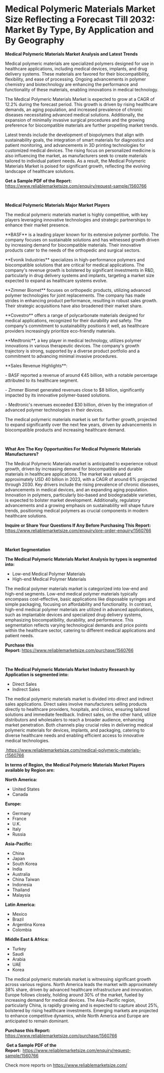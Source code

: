 <p><h1>Medical Polymeric Materials Market Size Reflecting a Forecast Till 2032: Market By Type, By Application and By Geography</h1></p><p><strong>Medical Polymeric Materials Market Analysis and Latest Trends</strong></p>
<p><p>Medical polymeric materials are specialized polymers designed for use in healthcare applications, including medical devices, implants, and drug delivery systems. These materials are favored for their biocompatibility, flexibility, and ease of processing. Ongoing advancements in polymer chemistry and biotechnology are enhancing the performance and functionality of these materials, enabling innovations in medical technology.</p><p>The Medical Polymeric Materials Market is expected to grow at a CAGR of 12.2% during the forecast period. This growth is driven by rising healthcare demands, an aging population, and increased prevalence of chronic diseases necessitating advanced medical solutions. Additionally, the expansion of minimally invasive surgical procedures and the growing preference for biocompatible materials are further propelling market trends. </p><p>Latest trends include the development of biopolymers that align with sustainability goals, the integration of smart materials for diagnostics and patient monitoring, and advancements in 3D printing technologies for customized medical devices. The rising focus on personalized medicine is also influencing the market, as manufacturers seek to create materials tailored to individual patient needs. As a result, the Medical Polymeric Materials Market is poised for significant growth, reflecting the evolving landscape of healthcare solutions.</p></p>
<p><strong>Get a Sample PDF of the Report:&nbsp;</strong> <a href="https://www.reliablemarketsize.com/enquiry/request-sample/1560766?utm_campaign=2038&utm_medium=2&utm_source=Github&utm_content=ia&utm_term=01022025&utm_id=medical-polymeric-materials">https://www.reliablemarketsize.com/enquiry/request-sample/1560766</a></p>
<p>&nbsp;</p>
<p><strong>Medical Polymeric Materials Major Market Players</strong></p>
<p><p>The medical polymeric materials market is highly competitive, with key players leveraging innovative technologies and strategic partnerships to enhance their market presence. </p><p>**BASF** is a leading player known for its extensive polymer portfolio. The company focuses on sustainable solutions and has witnessed growth driven by increasing demand for biocompatible materials. Their innovative products cater to the needs of the orthopedic and surgical sectors.</p><p>**Evonik Industries** specializes in high-performance polymers and biocompatible solutions that are critical for medical applications. The company's revenue growth is bolstered by significant investments in R&D, particularly in drug delivery systems and implants, targeting a market size expected to expand as healthcare systems evolve.</p><p>**Zimmer Biomet** focuses on orthopedic products, utilizing advanced polymer technologies for joint replacements. The company has made strides in enhancing product performance, resulting in robust sales growth. Their strategic acquisitions have also broadened their market share.</p><p>**Covestro** offers a range of polycarbonate materials designed for medical applications, recognized for their durability and safety. The company's commitment to sustainability positions it well, as healthcare providers increasingly prioritize eco-friendly materials.</p><p>**Medtronic**, a key player in medical technology, utilizes polymer innovations in various therapeutic devices. The company's growth trajectory is strong, supported by a diverse product portfolio and a commitment to advancing minimal invasive procedures.</p><p>**Sales Revenue Highlights**: </p><p>- BASF reported a revenue of around €45 billion, with a notable percentage attributed to its healthcare segment.</p><p>- Zimmer Biomet generated revenues close to $8 billion, significantly impacted by its innovative polymer-based solutions.</p><p>- Medtronic's revenues exceeded $30 billion, driven by the integration of advanced polymer technologies in their devices.</p><p>The medical polymeric materials market is set for further growth, projected to expand significantly over the next few years, driven by advancements in biocompatible products and increasing healthcare demand.</p></p>
<p>&nbsp;</p>
<p><strong>What Are The Key Opportunities For Medical Polymeric Materials Manufacturers?</strong></p>
<p><p>The Medical Polymeric Materials market is anticipated to experience robust growth, driven by increasing demand for biocompatible and durable materials in healthcare applications. The market was valued at approximately USD 40 billion in 2023, with a CAGR of around 6% projected through 2030. Key drivers include the rising prevalence of chronic diseases, advancements in medical devices, and an expanding aging population. Innovation in polymers, particularly bio-based and biodegradable varieties, is expected to bolster market development. Additionally, regulatory advancements and a growing emphasis on sustainability will shape future trends, positioning medical polymers as crucial components in modern healthcare solutions.</p></p>
<p><strong>Inquire or Share Your Questions If Any Before Purchasing This Report:</strong> <a href="https://www.reliablemarketsize.com/enquiry/pre-order-enquiry/1560766?utm_campaign=2038&utm_medium=2&utm_source=Github&utm_content=ia&utm_term=01022025&utm_id=medical-polymeric-materials">https://www.reliablemarketsize.com/enquiry/pre-order-enquiry/1560766</a></p>
<p>&nbsp;</p>
<p><strong>Market Segmentation</strong></p>
<p><strong>The Medical Polymeric Materials Market Analysis by types is segmented into:</strong></p>
<p><ul><li>Low-end Medical Polymer Materials</li><li>High-end Medical Polymer Materials</li></ul></p>
<p><p>The medical polymer materials market is categorized into low-end and high-end segments. Low-end medical polymer materials typically encompass cost-effective, basic applications like disposable syringes and simple packaging, focusing on affordability and functionality. In contrast, high-end medical polymer materials are utilized in advanced applications, such as implantable devices and specialized drug delivery systems, emphasizing biocompatibility, durability, and performance. This segmentation reflects varying technological demands and price points within the healthcare sector, catering to different medical applications and patient needs.</p></p>
<p><strong>Purchase this Report:&nbsp;</strong><a href="https://www.reliablemarketsize.com/purchase/1560766?utm_campaign=2038&utm_medium=2&utm_source=Github&utm_content=ia&utm_term=01022025&utm_id=medical-polymeric-materials">https://www.reliablemarketsize.com/purchase/1560766</a></p>
<p>&nbsp;</p>
<p><strong>The Medical Polymeric Materials Market Industry Research by Application is segmented into:</strong></p>
<p><ul><li>Direct Sales</li><li>Indirect Sales</li></ul></p>
<p><p>The medical polymeric materials market is divided into direct and indirect sales applications. Direct sales involve manufacturers selling products directly to healthcare providers, hospitals, and clinics, ensuring tailored solutions and immediate feedback. Indirect sales, on the other hand, utilize distributors and wholesalers to reach a broader audience, enhancing market penetration. Both channels play crucial roles in delivering medical polymeric materials for devices, implants, and packaging, catering to diverse healthcare needs and enabling efficient access to innovative medical technologies.</p></p>
<p><a href="https://www.reliablemarketsize.com/medical-polymeric-materials-r1560766?utm_campaign=2038&utm_medium=2&utm_source=Github&utm_content=ia&utm_term=01022025&utm_id=medical-polymeric-materials">&nbsp;https://www.reliablemarketsize.com/medical-polymeric-materials-r1560766</a></p>
<p><strong>In terms of Region, the Medical Polymeric Materials Market Players available by Region are:</strong></p>
<p>
    <p> <strong> North America: </strong>
        <ul>
            <li>United States</li>
            <li>Canada</li>
        </ul>
        </p> 
    <p> <strong> Europe: </strong>
        <ul>
            <li>Germany</li>
            <li>France</li>
            <li>U.K.</li>
            <li>Italy</li>
            <li>Russia</li>
        </ul>
        </p> 
    <p> <strong> Asia-Pacific: </strong>
        <ul>
            <li>China</li>
            <li>Japan</li>
            <li>South Korea</li>
            <li>India</li>
            <li>Australia</li>
            <li>China Taiwan</li>
            <li>Indonesia</li>
            <li>Thailand</li>
            <li>Malaysia</li>
        </ul>
        </p> 
    <p> <strong> Latin America: </strong>
        <ul>
            <li>Mexico</li>
            <li>Brazil</li>
            <li>Argentina Korea</li>
            <li>Colombia</li>
        </ul>
        </p> 
    <p> <strong> Middle East & Africa: </strong>
        <ul>
            <li>Turkey</li>
            <li>Saudi</li>
            <li>Arabia</li>
            <li>UAE</li>
            <li>Korea</li>
        </ul>
    </p>
    </p>
<p><p>The medical polymeric materials market is witnessing significant growth across various regions. North America leads the market with approximately 38% share, driven by advanced healthcare infrastructure and innovation. Europe follows closely, holding around 30% of the market, fueled by increasing demand for medical devices. The Asia-Pacific region, particularly China, is rapidly growing and is expected to capture about 25%, bolstered by rising healthcare investments. Emerging markets are projected to enhance competitive dynamics, while North America and Europe are anticipated to remain dominant.</p></p>
<p><strong>Purchase this Report: </strong><a href="https://www.reliablemarketsize.com/purchase/1560766?utm_campaign=2038&utm_medium=2&utm_source=Github&utm_content=ia&utm_term=01022025&utm_id=medical-polymeric-materials">https://www.reliablemarketsize.com/purchase/1560766</a></p>
<p>&nbsp;<strong>Get a Sample PDF of the Report:&nbsp;&nbsp;</strong><a href="https://www.reliablemarketsize.com/enquiry/request-sample/1560766?utm_campaign=2038&utm_medium=2&utm_source=Github&utm_content=ia&utm_term=01022025&utm_id=medical-polymeric-materials">https://www.reliablemarketsize.com/enquiry/request-sample/1560766</a></p>
<p><strong></strong></p>
<p>Check more reports on <a href="https://www.reliablemarketsize.com/?utm_campaign=2038&utm_medium=2&utm_source=Github&utm_content=ia&utm_term=01022025&utm_id=medical-polymeric-materials">https://www.reliablemarketsize.com/</a></p>